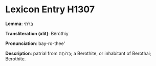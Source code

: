 # Lexicon Entry H1307

**Lemma**: בֵּרֹתִי

**Transliteration (xlit)**: Bêrôthîy

**Pronunciation**: bay-ro-thee'

**Description**:
patrial from בֵּרוֹתָה; a Berothite, or inhabitant of Berothai; Berothite.
